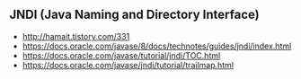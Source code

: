## JNDI (Java Naming and Directory Interface)
* http://hamait.tistory.com/331
* https://docs.oracle.com/javase/8/docs/technotes/guides/jndi/index.html
* https://docs.oracle.com/javase/tutorial/jndi/TOC.html
* https://docs.oracle.com/javase/jndi/tutorial/trailmap.html
